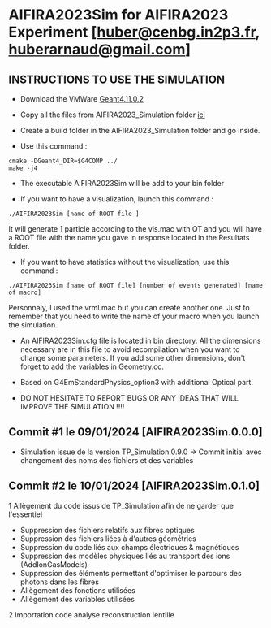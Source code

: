 # AIFIRA2023Sim for AIFIRA2023 Experiment [huber@cenbg.in2p3.fr, huberarnaud@gmail.com]

## INSTRUCTIONS TO USE THE SIMULATION
- Download the VMWare [Geant4.11.0.2](https://heberge.lp2ib.in2p3.fr/G4VM/index.html)

- Copy all the files from AIFIRA2023_Simulation folder [ici](https://github.com/ahuber33/AIFIRA2023_Simulation)

- Create a build folder in the AIFIRA2023_Simulation folder and go inside.

- Use this command : 
```
cmake -DGeant4_DIR=$G4COMP ../
make -j4
```

- The executable AIFIRA2023Sim will be add to your bin folder

- If you want to have a visualization, launch this command : 
```
./AIFIRA2023Sim [name of ROOT file ]
```  
It will generate 1 particle according to the vis.mac with QT and you will have a ROOT file with the name you gave in response located in the Resultats folder.

- If you want to have statistics without the visualization, use this command : 
```
./AIFIRA2023Sim [name of ROOT file] [number of events generated] [name of macro]
```  
Personnaly, I used the vrml.mac but you can create another one. Just to remember that you need to write the name of your macro when you launch the simulation.

- An AIFIRA2023Sim.cfg file is located in bin directory. All the dimensions necessary are in this file to avoid recompilation when you want to change some parameters. If you add some other dimensions, don't forget to add the variables in Geometry.cc.

- Based on G4EmStandardPhysics_option3 with additional Optical part.

- DO NOT HESITATE TO REPORT BUGS OR ANY IDEAS THAT WILL IMPROVE THE SIMULATION !!!!
  
  

## Commit #1 le 09/01/2024 [AIFIRA2023Sim.0.0.0]
- Simulation issue de la version TP_Simulation.0.9.0 -> Commit initial avec changement des noms des fichiers et des variables

## Commit #2 le 10/01/2024 [AIFIRA2023Sim.0.1.0]
1 Allègement du code issus de TP_Simulation afin de ne garder que l'essentiel 
- Suppression des fichiers relatifs aux fibres optiques
- Suppression des fichiers liées à d'autres géométries
- Suppression du code liés aux champs électriques & magnétiques
- Suppression des modèles physiques liés au transport des ions (AddIonGasModels)
- Suppression des éléments permettant d'optimiser le parcours des photons dans les fibres
- Allègement des fonctions utilisées
- Allègement des variables utilisées

2 Importation code analyse reconstruction lentille